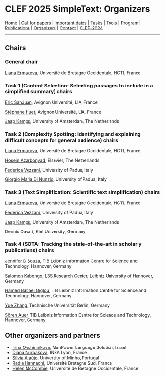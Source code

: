 # CLEF 2025 SimpleText: Organizers

[Home](./) | [Call for papers](./CFP) | [Important dates](./dates) | [Tasks](./tasks)  | [Tools](./tools) | 
[Program](./program) | [Publications](./publications) | [Organizers](./organizers) | [Contact](./contact) | [CLEF-2024](https://simpletext-project.com/2024/en/)

---

## Chairs

### General chair
[Liana Ermakova](https://nouveau.univ-brest.fr/hcti/fr/membre/liana-ermakova), Université de Bretagne Occidentale, HCTI, France

### Task 1 (Content Selection: Selecting passages to include in a simplified summary) chairs
[Eric SanJuan](https://termwatch.es/), Avignon Université, LIA, France

[Stéphane Huet](https://cv.archives-ouvertes.fr/shuet), Avignon Université, LIA, France

[Jaap Kamps](https://e.humanities.uva.nl/), University of Amsterdam, The Netherlands

### Task 2 (Complexity Spotting: Identifying and explaining difficult concepts for general audience) chairs
[Liana Ermakova](https://nouveau.univ-brest.fr/hcti/fr/membre/liana-ermakova), Université de Bretagne Occidentale, HCTI, France

[Hosein Azarbonyad](https://scholar.google.com/citations?user=JHL38zQAAAAJ&hl=en), Elsevier, The Netherlands

[Federica Vezzani](https://www.dei.unipd.it/~vezzanif/), University of Padua, Italy

[Giorgio Maria Di Nunzio](https://www.dei.unipd.it/~dinunzio/MyAcademicPage/Welcome.html), University of Padua, Italy

### Task 3 (Text Simplification: Scientific text simplification) chairs
[Liana Ermakova](https://nouveau.univ-brest.fr/hcti/fr/membre/liana-ermakova), Université de Bretagne Occidentale, HCTI, France

[Federica Vezzani](https://www.dei.unipd.it/~vezzanif/), University of Padua, Italy

[Jaap Kamps](https://e.humanities.uva.nl/), University of Amsterdam, The Netherlands

Dennis Davari, Kiel University, Germany

### Task 4 (SOTA: Tracking the state-of-the-art in scholarly publications) chairs
[Jennifer D'Souza](https://www.tib.eu/en/research-development/research-groups-and-labs/data-science-and-digital-libraries/staff/jennifer-dsouza), TIB Leibniz Information Centre for Science and Technology, Hannover, Germany

[Salomon Kabongo](https://skabongo.github.io/), L3S Research Center, Leibniz University of Hannover, Germany

[Hamed Babaei Giglou](https://scholar.google.com/citations?user=Sehm6tMAAAAJ&hl=en), TIB Leibniz Information Centre for Science and Technology, Hannover, Germany

[Yue Zhang](https://www.researchgate.net/profile/Yue-Zhang-231), Technische Universität Berlin, Germany

[Sören Auer](https://www.tib.eu/de/forschung-entwicklung/forschungsgruppen-und-labs/data-science-and-digital-libraries/mitarbeiterinnen-und-mitarbeiter/soeren-auer), TIB Leibniz Information Centre for Science and Technology, Hannover, Germany

## Other organizers and partners

* [Irina Ovchinnikova](https://independent.academia.edu/OvchinnikovaIrina), ManPower Language Solution, Israel
* [Diana Nurbakova](https://liris.cnrs.fr/en/member-page/diana-nurbakova), INSA Lyon, France
* [Sílvia Araújo](https://www.researchgate.net/profile/Silvia-Araujo-2), University of Minho, Portugal
* [Radia Hannachi](https://cv.hal.science/radia-hannachi), Université Bretagne Sud, France
* [Helen McCombie](https://www.linkedin.com/in/helen-mccombie-a7a2176a/?originalSubdomain=fr), Université de Bretagne Occidentale, France
